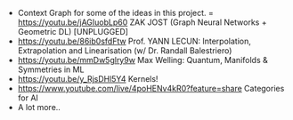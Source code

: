 - Context Graph for some of the ideas in this project.
= https://youtu.be/jAGIuobLp60 ZAK JOST (Graph Neural Networks + Geometric DL) [UNPLUGGED]
- https://youtu.be/86ib0sfdFtw Prof. YANN LECUN: Interpolation, Extrapolation and Linearisation (w/ Dr. Randall Balestriero)
- https://youtu.be/mmDw5glry9w Max Welling: Quantum, Manifolds & Symmetries in ML
- https://youtu.be/y_RjsDHl5Y4 Kernels!
- https://www.youtube.com/live/4poHENv4kR0?feature=share Categories for AI
- A lot more.. 
